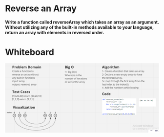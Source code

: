 # Reverse an Array
**Write a function called reverseArray which takes an array as an argument. Without utilizing any of the built-in methods available to your language, return an array with elements in reversed order.**



# Whiteboard 
![array](./rever.png)
